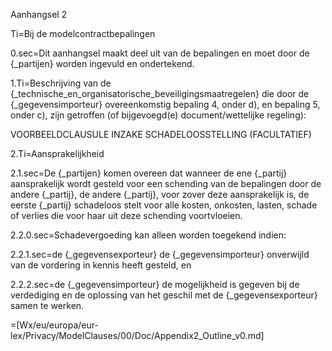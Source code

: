 Aanhangsel 2

Ti=Bij de modelcontractbepalingen

0.sec=Dit aanhangsel maakt deel uit van de bepalingen en moet door de {_partijen} worden ingevuld en ondertekend.

1.Ti=Beschrijving van de {_technische_en_organisatorische_beveiligingsmaatregelen} die door de {_gegevensimporteur} overeenkomstig bepaling 4, onder d), en bepaling 5, onder c), zijn getroffen (of bijgevoegd(e) document/wettelijke regeling):

VOORBEELDCLAUSULE INZAKE SCHADELOOSSTELLING (FACULTATIEF)

2.Ti=Aansprakelijkheid

2.1.sec=De {_partijen} komen overeen dat wanneer de ene {_partij} aansprakelijk wordt gesteld voor een schending van de bepalingen door de andere {_partij}, de andere {_partij}, voor zover deze aansprakelijk is, de eerste {_partij} schadeloos stelt voor alle kosten, onkosten, lasten, schade of verlies die voor haar uit deze schending voortvloeien.

2.2.0.sec=Schadevergoeding kan alleen worden toegekend indien:

2.2.1.sec=de {_gegevensexporteur} de {_gegevensimporteur} onverwijld van de vordering in kennis heeft gesteld, en

2.2.2.sec=de {_gegevensimporteur} de mogelijkheid is gegeven bij de verdediging en de oplossing van het geschil met de {_gegevensexporteur} samen te werken.
  
=[Wx/eu/europa/eur-lex/Privacy/ModelClauses/00/Doc/Appendix2_Outline_v0.md]
